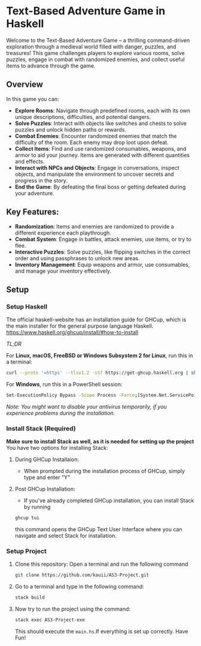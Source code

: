 # Text-Based Adventure Game in Haskell
Welcome to the Text-Based Adventure Game – a thrilling command-driven exploration through a medieval world filled with danger, puzzles, and treasures! This game challenges players to explore various rooms, solve puzzles, engage in combat with randomized enemies, and collect useful items to advance through the game.

## Overview
In this game you can:
- **Explore Rooms**: Navigate through predefined rooms, each with its own unique descriptions, difficulties, and potential dangers.
- **Solve Puzzles**: Interact with objects like switches and chests to solve puzzles and unlock hidden paths or rewards.
- **Combat Enemies**: Encounter randomized enemies that match the difficulty of the room. Each enemy may drop loot upon defeat.
- **Collect Items**: Find and use randomized consumables, weapons, and armor to aid your journey. Items are generated with different quantities and effects.
- **Interact with NPCs and Objects**: Engage in conversations, inspect objects, and manipulate the environment to uncover secrets and progress in the story.
- **End the Game**: By defeating the final boss or getting defeated during your adventure.

## Key Features:
- **Randomization**: Items and enemies are randomized to provide a different experience each playthrough.
- **Combat System**: Engage in battles, attack enemies, use items, or try to flee.
- **Interactive Puzzles**: Solve puzzles, like flipping switches in the correct order and using passphrases to unlock new areas.
- **Inventory Management**: Equip weapons and armor, use consumables, and manage your inventory effectively.

  
## Setup

### Setup Haskell

The official haskell-website has an installation guide for GHCup, which is the main installer for the general purpose language Haskell.
<https://www.haskell.org/ghcup/install/#how-to-install>

*TL;DR*

For **Linux, macOS, FreeBSD or Windows Subsystem 2 for Linux**, run this in a terminal:

```bash
curl --proto '=https' --tlsv1.2 -sSf https://get-ghcup.haskell.org | sh
```

For **Windows**, run this in a PowerShell session:

```bash
Set-ExecutionPolicy Bypass -Scope Process -Force;[System.Net.ServicePointManager]::SecurityProtocol = [System.Net.ServicePointManager]::SecurityProtocol -bor 3072; try { & ([ScriptBlock]::Create((Invoke-WebRequest https://www.haskell.org/ghcup/sh/bootstrap-haskell.ps1 -UseBasicParsing))) -Interactive -DisableCurl } catch { Write-Error $_ }
```

*Note: You might want to disable your antivirus temporarily, if you experience problems  during the installation.*

### Install Stack (Required)

**Make sure to install Stack as well, as it is needed for setting up the project**
You have two options for installing Stack:
1. During GHCup Installaion:
   - When prompted during the installation process of GHCup, simply type and enter "Y"
2. Post GHCup Installation:
   - If you've already completed GHCup installation, you can install Stack by running
     
   ```bash
   ghcup tui
   ```
   
   this command opens the GHCup Text User Interface where you can navigate and select Stack for installation.

### Setup Project

1. Clone this repository: Open a terminal and run the following command
   
   ```bash
   git clone https://github.com/kauii/AS3-Project.git
   ```
   
3. Go to a terminal and type in the following command:
   
   ```bash
   stack build
   ```
      
5. Now try to run the project using the command:
   
     ```bash
   stack exec AS3-Project-exe
   ```
     
   This should execute the ```main.hs```.If everything is set up correctly.
   Have Fun!
